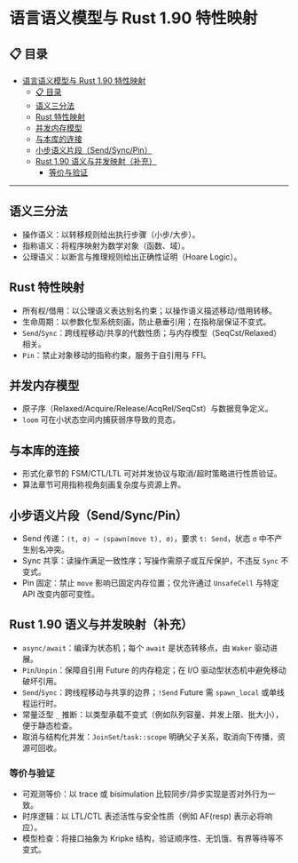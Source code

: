 # 语言语义模型与 Rust 1.90 特性映射

## 📋 目录

- [语言语义模型与 Rust 1.90 特性映射](#语言语义模型与-rust-190-特性映射)
  - [📋 目录](#-目录)
  - [语义三分法](#语义三分法)
  - [Rust 特性映射](#rust-特性映射)
  - [并发内存模型](#并发内存模型)
  - [与本库的连接](#与本库的连接)
  - [小步语义片段（Send/Sync/Pin）](#小步语义片段sendsyncpin)
  - [Rust 1.90 语义与并发映射（补充）](#rust-190-语义与并发映射补充)
    - [等价与验证](#等价与验证)

---

## 语义三分法

- 操作语义：以转移规则给出执行步骤（小步/大步）。
- 指称语义：将程序映射为数学对象（函数、域）。
- 公理语义：以断言与推理规则给出正确性证明（Hoare Logic）。

## Rust 特性映射

- 所有权/借用：以公理语义表达别名约束；以操作语义描述移动/借用转移。
- 生命周期：以参数化型系统刻画，防止悬垂引用；在指称层保证不变式。
- `Send`/`Sync`：跨线程移动/共享的代数性质；与内存模型（SeqCst/Relaxed）相关。
- `Pin`：禁止对象移动的指称约束，服务于自引用与 FFI。

## 并发内存模型

- 原子序（Relaxed/Acquire/Release/AcqRel/SeqCst）与数据竞争定义。
- `loom` 可在小状态空间内捕获弱序导致的竞态。

## 与本库的连接

- 形式化章节的 FSM/CTL/LTL 可对并发协议与取消/超时策略进行性质验证。
- 算法章节可用指称视角刻画复杂度与资源上界。

## 小步语义片段（Send/Sync/Pin）

- Send 传递：`⟨t, σ⟩ → ⟨spawn(move t), σ⟩`，要求 `t: Send`，状态 `σ` 中不产生别名冲突。
- Sync 共享：读操作满足一致性序；写操作需原子或互斥保护，不违反 `Sync` 不变式。
- Pin 固定：禁止 `move` 影响已固定内存位置；仅允许通过 `UnsafeCell` 与特定 API 改变内部可变性。

## Rust 1.90 语义与并发映射（补充）

- `async/await`：编译为状态机；每个 `await` 是状态转移点，由 `Waker` 驱动进展。
- `Pin`/`Unpin`：保障自引用 Future 的内存稳定；在 I/O 驱动型状态机中避免移动破坏引用。
- `Send`/`Sync`：跨线程移动与共享的边界；`!Send` Future 需 `spawn_local` 或单线程运行时。
- 常量泛型 `_` 推断：以类型承载不变式（例如队列容量、并发上限、批大小），便于静态检查。
- 取消与结构化并发：`JoinSet`/`task::scope` 明确父子关系，取消向下传播，资源可回收。

### 等价与验证

- 可观测等价：以 trace 或 bisimulation 比较同步/异步实现是否对外行为一致。
- 时序逻辑：以 LTL/CTL 表述活性与安全性质（例如 AF(resp) 表示必将响应）。
- 模型检查：将接口抽象为 Kripke 结构，验证顺序性、无饥饿、有界等待等不变式。
